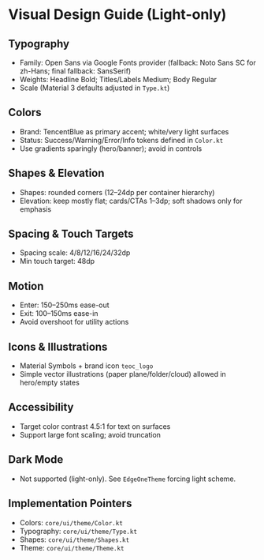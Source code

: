 # Visual Design Guide (Light-only)

## Typography

- Family: Open Sans via Google Fonts provider (fallback: Noto Sans SC for zh-Hans; final fallback: SansSerif)
- Weights: Headline Bold; Titles/Labels Medium; Body Regular
- Scale (Material 3 defaults adjusted in `Type.kt`)

## Colors

- Brand: TencentBlue as primary accent; white/very light surfaces
- Status: Success/Warning/Error/Info tokens defined in `Color.kt`
- Use gradients sparingly (hero/banner); avoid in controls

## Shapes & Elevation

- Shapes: rounded corners (12–24dp per container hierarchy)
- Elevation: keep mostly flat; cards/CTAs 1–3dp; soft shadows only for emphasis

## Spacing & Touch Targets

- Spacing scale: 4/8/12/16/24/32dp
- Min touch target: 48dp

## Motion

- Enter: 150–250ms ease-out
- Exit: 100–150ms ease-in
- Avoid overshoot for utility actions

## Icons & Illustrations

- Material Symbols + brand icon `teoc_logo`
- Simple vector illustrations (paper plane/folder/cloud) allowed in hero/empty states

## Accessibility

- Target color contrast 4.5:1 for text on surfaces
- Support large font scaling; avoid truncation

## Dark Mode

- Not supported (light-only). See `EdgeOneTheme` forcing light scheme.

## Implementation Pointers

- Colors: `core/ui/theme/Color.kt`
- Typography: `core/ui/theme/Type.kt`
- Shapes: `core/ui/theme/Shapes.kt`
- Theme: `core/ui/theme/Theme.kt`
